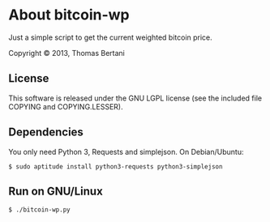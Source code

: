 About bitcoin-wp
================
Just a simple script to get the current weighted bitcoin price.

Copyright © 2013, Thomas Bertani

License
-------
This software is released under the GNU LGPL license (see the included file
COPYING and COPYING.LESSER).

Dependencies
------------
You only need Python 3, Requests and simplejson. On Debian/Ubuntu:

    $ sudo aptitude install python3-requests python3-simplejson

Run on GNU/Linux
----------------
    $ ./bitcoin-wp.py
